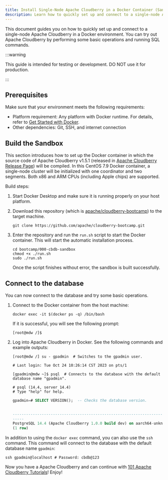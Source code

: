 ```yaml
---
title: Install Single-Node Apache Cloudberry in a Docker Container (Sandbox)
description: Learn how to quickly set up and connect to a single-node Apache Cloudberry in a Docker environment.
---
```


This document guides you on how to quickly set up and connect to a single-node Apache Cloudberry in a Docker environment. You can try out Apache Cloudberry by performing some basic operations and running SQL commands.

:::warning

This guide is intended for testing or development. DO NOT use it for production.

:::

## Prerequisites

Make sure that your environment meets the following requirements:

- Platform requirement: Any platform with Docker runtime. For details, refer to [Get Started with Docker](https://www.docker.com/get-started/).
- Other dependencies: Git, SSH, and internet connection

## Build the Sandbox

This section introduces how to set up the Docker container in which the source code of Apache Cloudberry v1.5.1 (released in [Apache Cloudberry Release Page](https://github.com/apache/cloudberry/releases)) will be compiled. In this CentOS 7.9 Docker container, a single-node cluster will be initialized with one coordinator and two segments. Both x86 and ARM CPUs (including Apple chips) are supported.

Build steps:

1. Start Docker Desktop and make sure it is running properly on your host platform.

2. Download this repository (which is [apache/cloudberry-bootcamp](https://github.com/apache/cloudberry-bootcamp)) to the target machine.

    ```shell
    git clone https://github.com/apache/cloudberry-bootcamp.git
    ```

3. Enter the repository and run the `run.sh` script to start the Docker container. This will start the automatic installation process.

    ```shell
    cd bootcamp/000-cbdb-sandbox
    chmod +x ./run.sh
    sudo ./run.sh
    ```

    Once the script finishes without error, the sandbox is built successfully. 

## Connect to the database

You can now connect to the database and try some basic operations.

1. Connect to the Docker container from the host machine:

    ```shell
    docker exec -it $(docker ps -q) /bin/bash
    ```

    If it is successful, you will see the following prompt:

    ```shell
    [root@mdw /]$
    ```

2. Log into Apache Cloudberry in Docker. See the following commands and example outputs:

    ```shell
    [root@mdw /] su - gpadmin  # Switches to the gpadmin user.

    # Last login: Tue Oct 24 10:26:14 CST 2023 on pts/1

    [gpadmin@mdw ~]$ psql  # Connects to the database with the default database name "gpadmin".

    # psql (14.4, server 14.4)
    # Type "help" for help.
    ```

    ```sql
    gpadmin=# SELECT VERSION();  -- Checks the database version.
                                                                                            version

    -----------------------------------------------------------------------------------------------------------------------------------------------------------------------------------
    -----
    PostgreSQL 14.4 (Apache Cloudberry 1.0.0 build dev) on aarch64-unknown-linux-gnu, compiled by gcc (GCC) 10.2.1 20210130 (Red Hat 10.2.1-11), 64-bit compiled on Oct 24 2023 10:24:28
    (1 row)
    ```

In addition to using the `docker exec` command, you can also use the `ssh` command. This command will connect to the database with the default database name `gpadmin`:

```shell
ssh gpadmin@localhost # Password: cbdb@123
```

Now you have a Apache Cloudberry and can continue with [101 Apache Cloudberry Tutorials](./102-cbdb-crash-course.md)! Enjoy!

